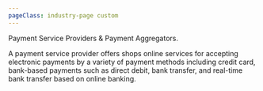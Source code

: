 ```yaml
---
pageClass: industry-page custom
---
```


  <industry-hero-section
    :title="'Payment Service Providers & Payment Aggregators'"
    :description="'A payment service provider offers shops online services for accepting electronic payments by a variety of payment methods including credit card, bank-based payments such as direct debit, bank transfer, and real-time bank transfer based on online banking.'"
    :imageSrc="'/images/industry-hero.jpg'"
    :imageAlt="'image alt'" 
    />

  <use-cases-payment-service-providers-payment-aggregators-with-tabs :defaultTab="1"/>

  <succeed-use-case-section
  :cards="[
    {
      image: '/images/succeed-use-case.jpg',
      title: 'Succeed case study',
      description: 'Dictumst habitasse ultrices elementum, consequat ultrices purus volutpat. Posuere amet amet, cum justo bibendum morbi. Auctor interdum morbi non platea justo, et neque.',
      caseList: [
        {
          bulletColor: '#00568F',
          text: 'Increased conversion',
        },
        {
          bulletColor: '#FF6600',
          text: 'Important point',
        },
        {
          bulletColor: '#00A182',
          text: 'Reduced errors',
        },
        {
          bulletColor: '#FCBB2C',
          text: 'Important point',
        },
      ]
    },
  ]"
  />

  <testimonials-slider
  :slides="[
        {
          image: '/images/slide-item-1.jpg',
          description: 'Quisque bibendum elit purus ultricies. Nam imperdiet praesent cursus congue euismod volutpat.\n' +
          'Scelerisque hendrerit sagittis, sit aliquet id sodales dictum pellentesque quis. Lobortis ultrices\n' +
          'ultrices integer urna, pharetra.',
          author: 'John Smith',
          position: 'Developer at Porto',
        },
    ]"
  />

  <get-started
  :sectionTitle="'Ready to explore?'"
  :sectionDescription="'Find our latest API documentation.'"
  :accentLink="{text: 'Start developing', link: '/examples'}"
  />
  
  <div class="text-hidden">
    <p>Payment Service Providers & Payment Aggregators.</p>
    <p>A payment service provider offers shops online services for accepting electronic payments by a variety of payment methods including credit card, bank-based payments such as direct debit, bank transfer, and real-time bank transfer based on online banking.</p>
  </div>
